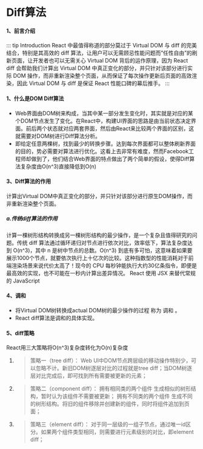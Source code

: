 
# Diff算法
#### 1、前言介绍
::: tip Introduction
React 中最值得称道的部分莫过于 Virtual DOM 与 diff 的完美结合，特别是其高效的 diff 算法，让用户可以无需顾忌性能问题而”任性自由”的刷新页面，让开发者也可以无需关心 Virtual DOM 背后的运作原理，因为 React diff 会帮助我们计算出 Virtual DOM 中真正变化的部分，并只针对该部分进行实际 DOM 操作，而非重新渲染整个页面，从而保证了每次操作更新后页面的高效渲染，因此 Virtual DOM 与 diff 是保证 React 性能口碑的幕后推手。
:::
#### 1、什么是DOM Diff算法
- Web界面由DOM树来构成，当其中某一部分发生变化时，其实就是对应的某个DOM节点发生了变化。在React中，构建UI界面的思路是由当前状态决定界面。前后两个状态就对应两套界面，然后由React来比较两个界面的区别，这就需要对DOM树进行Diff算法分析。
- 即给定任意两棵树，找到最少的转换步骤。达到每次界面都可以整体刷新界面的目的，势必需要对算法进行优化。这看上去非常有难度，然而Facebook工程师却做到了，他们结合Web界面的特点做出了两个简单的假设，使得Diff算法复杂度由O(n^3)直接降低到O(n)
#### 3、Diff算法的作用
计算出Virtual DOM中真正变化的部分，并只针对该部分进行原生DOM操作，而非重新渲染整个页面。
##### a.传统diff算法的作用
计算一棵树形结构转换成另一棵树形结构的最少操作，是一个复杂且值得研究的问题。传统 diff 算法通过循环递归对节点进行依次对比，效率低下，算法复杂度达到 O(n^3)，其中 n 是树中节点的总数。O(n^3) 到底有多可怕，这意味着如果要展示1000个节点，就要依次执行上十亿次的比较。这种指数型的性能消耗对于前端渲染场景来说代价太高了！现今的 CPU 每秒钟能执行大约30亿条指令，即便是最高效的实现，也不可能在一秒内计算出差异情况。
React 使用 JSX 来替代常规的 JavaScript
#### 4、调和
- 将Virtual DOM树转换成actual DOM树的最少操作的过程 称为 调和 。
- React diff算法是调和的具体实现。
#### 5、diff策略
React用三大策略将O(n^3)复杂度转化为O(n)复杂度
1. > 策略一（tree diff）：
Web UI中DOM节点跨层级的移动操作特别少，可以忽略不计。新旧DOM树逐层对比的过程就是tree diff；当DOM树逐层对比完成后，即可找到所有需要被更新的元素；
1. > 策略二（component diff）：
拥有相同类的两个组件 生成相似的树形结构，暂时认为该组件不需要被更新；
拥有不同类的两个组件 生成不同的树形结构。将旧的组件移除并创建新的组件，同时将组件追加到页面；
1. > 策略三（element diff）：
对于同一层级的一组子节点，通过唯一id区分。如果两个组件类型相同，则需要进行元素级别的对比，即element diff；